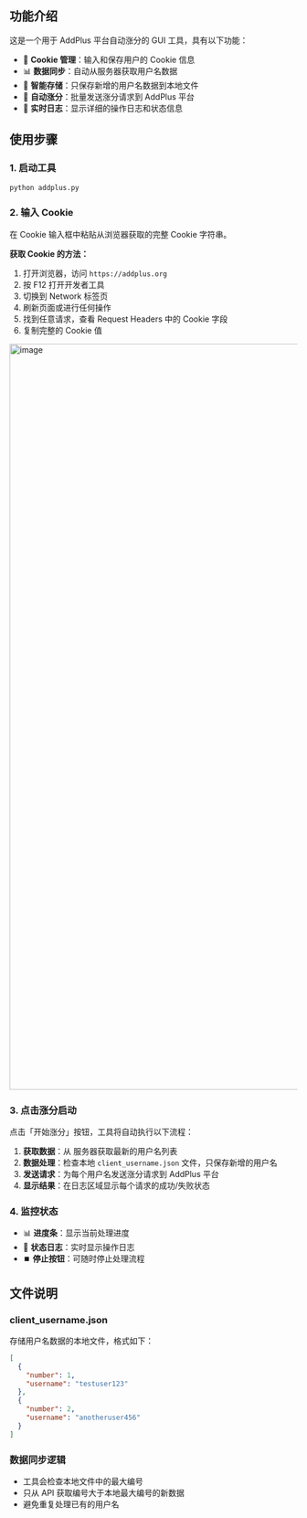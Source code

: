 ## 功能介绍

这是一个用于 AddPlus 平台自动涨分的 GUI 工具，具有以下功能：

- 🍪 **Cookie 管理**：输入和保存用户的 Cookie 信息
- 📊 **数据同步**：自动从服务器获取用户名数据
- 💾 **智能存储**：只保存新增的用户名数据到本地文件
- 🚀 **自动涨分**：批量发送涨分请求到 AddPlus 平台
- 📝 **实时日志**：显示详细的操作日志和状态信息

## 使用步骤

### 1. 启动工具

```bash
python addplus.py
```

### 2. 输入 Cookie

在 Cookie 输入框中粘贴从浏览器获取的完整 Cookie 字符串。

**获取 Cookie 的方法：**
1. 打开浏览器，访问 `https://addplus.org`
2. 按 F12 打开开发者工具
3. 切换到 Network 标签页
4. 刷新页面或进行任何操作
5. 找到任意请求，查看 Request Headers 中的 Cookie 字段
6. 复制完整的 Cookie 值

<img width="1864" height="1306" alt="image" src="https://github.com/user-attachments/assets/fa17cba9-512f-4d61-88f9-bf574e4c852e" />


### 3. 点击涨分启动

点击「开始涨分」按钮，工具将自动执行以下流程：

1. **获取数据**：从 服务器获取最新的用户名列表
2. **数据处理**：检查本地 `client_username.json` 文件，只保存新增的用户名
3. **发送请求**：为每个用户名发送涨分请求到 AddPlus 平台
4. **显示结果**：在日志区域显示每个请求的成功/失败状态

### 4. 监控状态

- 📊 **进度条**：显示当前处理进度
- 📝 **状态日志**：实时显示操作日志
- ⏹️ **停止按钮**：可随时停止处理流程

## 文件说明

### client_username.json

存储用户名数据的本地文件，格式如下：

```json
[
  {
    "number": 1,
    "username": "testuser123"
  },
  {
    "number": 2,
    "username": "anotheruser456"
  }
]
```

### 数据同步逻辑

- 工具会检查本地文件中的最大编号
- 只从 API 获取编号大于本地最大编号的新数据
- 避免重复处理已有的用户名
